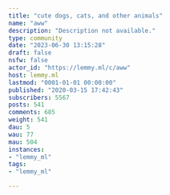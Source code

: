 ```yaml
---
title: "cute dogs, cats, and other animals" 
name: "aww"
description: "Description not available."
type: community
date: "2023-06-30 13:15:28"
draft: false
nsfw: false
actor_id: "https://lemmy.ml/c/aww"
host: lemmy.ml
lastmod: "0001-01-01 00:00:00"
published: "2020-03-15 17:42:43"
subscribers: 5567
posts: 541
comments: 685
weight: 541
dau: 5
wau: 77
mau: 504
instances:
- "lemmy_ml"
tags: 
- "lemmy_ml"

---
```

